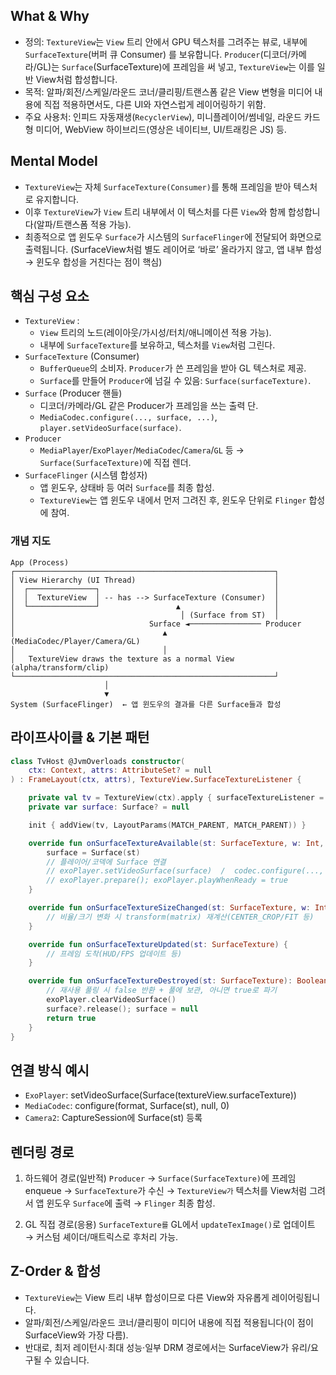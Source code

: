 ## What & Why
- 정의: `TextureView`는 `View` 트리 안에서 GPU 텍스처를 그려주는 뷰로, 내부에 `SurfaceTexture`(버퍼 큐 Consumer) 를 보유합니다. `Producer`(디코더/카메라/GL)는 `Surface`(SurfaceTexture)에 프레임을 써 넣고, `TextureView`는 이를 일반 View처럼 합성합니다.
- 목적: 알파/회전/스케일/라운드 코너/클리핑/트랜스폼 같은 View 변형을 미디어 내용에 직접 적용하면서도, 다른 UI와 자연스럽게 레이어링하기 위함.
- 주요 사용처: 인피드 자동재생(`RecyclerView`), 미니플레이어/썸네일, 라운드 카드형 미디어, WebView 하이브리드(영상은 네이티브, UI/트래킹은 JS) 등.

## Mental Model
- `TextureView`는 자체 `SurfaceTexture(Consumer)`를 통해 프레임을 받아 텍스처로 유지합니다.
- 이후 `TextureView`가 `View` 트리 내부에서 이 텍스처를 다른 `View`와 함께 합성합니다(알파/트랜스폼 적용 가능).
- 최종적으로 앱 윈도우 `Surface`가 시스템의 `SurfaceFlinger`에 전달되어 화면으로 출력됩니다.
  (SurfaceView처럼 별도 레이어로 ‘바로’ 올라가지 않고, 앱 내부 합성 → 윈도우 합성을 거친다는 점이 핵심)

## 핵심 구성 요소
- `TextureView` : 
  - `View` 트리의 노드(레이아웃/가시성/터치/애니메이션 적용 가능).
  - 내부에 `SurfaceTexture`를 보유하고, 텍스처를 `View`처럼 그린다.
- `SurfaceTexture` (Consumer)
  - `BufferQueue`의 소비자. `Producer`가 쓴 프레임을 받아 GL 텍스처로 제공.
  - `Surface`를 만들어 `Producer`에 넘길 수 있음: `Surface(surfaceTexture)`.
- `Surface` (Producer 핸들)
  - 디코더/카메라/GL 같은 Producer가 프레임을 쓰는 출력 단.
  - `MediaCodec.configure(..., surface, ...)`, `player.setVideoSurface(surface)`.
- `Producer`
  - `MediaPlayer`/`ExoPlayer`/`MediaCodec`/`Camera`/`GL` 등 → `Surface(SurfaceTexture)`에 직접 렌더.
- `SurfaceFlinger` (시스템 합성자)
  - 앱 윈도우, 상태바 등 여러 `Surface`를 최종 합성.
  - `TextureView`는 앱 윈도우 내에서 먼저 그려진 후, 윈도우 단위로 `Flinger` 합성에 참여.

### 개념 지도
```text
App (Process)
┌──────────────────────────────────────────────────────────┐
│ View Hierarchy (UI Thread)                               │
│  ┌───────────────┐                                       │
│  │  TextureView  │ -- has --> SurfaceTexture (Consumer)  │
│  └───────────────┘                 ▲                     │
│                                     │ (Surface from ST)  │
│                              Surface ◄──────────────── Producer
│                                 ▲             (MediaCodec/Player/Camera/GL)
│                                 │
│   TextureView draws the texture as a normal View (alpha/transform/clip)
└──────────────────────────────────────────────────────────┘
                     │
                     ▼
System (SurfaceFlinger)  ← 앱 윈도우의 결과를 다른 Surface들과 합성
```
## 라이프사이클 & 기본 패턴
```kotlin
class TvHost @JvmOverloads constructor(
    ctx: Context, attrs: AttributeSet? = null
) : FrameLayout(ctx, attrs), TextureView.SurfaceTextureListener {

    private val tv = TextureView(ctx).apply { surfaceTextureListener = this }
    private var surface: Surface? = null

    init { addView(tv, LayoutParams(MATCH_PARENT, MATCH_PARENT)) }

    override fun onSurfaceTextureAvailable(st: SurfaceTexture, w: Int, h: Int) {
        surface = Surface(st)
        // 플레이어/코덱에 Surface 연결
        // exoPlayer.setVideoSurface(surface)  /  codec.configure(..., surface, ...)
        // exoPlayer.prepare(); exoPlayer.playWhenReady = true
    }

    override fun onSurfaceTextureSizeChanged(st: SurfaceTexture, w: Int, h: Int) {
        // 비율/크기 변화 시 transform(matrix) 재계산(CENTER_CROP/FIT 등)
    }

    override fun onSurfaceTextureUpdated(st: SurfaceTexture) {
        // 프레임 도착(HUD/FPS 업데이트 등)
    }

    override fun onSurfaceTextureDestroyed(st: SurfaceTexture): Boolean {
        // 재사용 풀링 시 false 반환 + 풀에 보관, 아니면 true로 파기
        exoPlayer.clearVideoSurface()
        surface?.release(); surface = null
        return true
    }
}
```
## 연결 방식 예시
- `ExoPlayer`: setVideoSurface(Surface(textureView.surfaceTexture))
- `MediaCodec`: configure(format, Surface(st), null, 0)
- `Camera2`: CaptureSession에 Surface(st) 등록

## 렌더링 경로

1. 하드웨어 경로(일반적)
  `Producer` → `Surface(SurfaceTexture)`에 프레임 enqueue → `SurfaceTexture`가 수신 →
  `TextureView가` 텍스처를 View처럼 그려서 앱 윈도우 `Surface`에 출력 → `Flinger` 최종 합성.

2. GL 직접 경로(응용)
  `SurfaceTexture를` GL에서 `updateTexImage()`로 업데이트 → 커스텀 셰이더/매트릭스로 후처리 가능.

## Z-Order & 합성
- `TextureView`는 View 트리 내부 합성이므로 다른 View와 자유롭게 레이어링됩니다.
- 알파/회전/스케일/라운드 코너/클리핑이 미디어 내용에 직접 적용됩니다(이 점이 SurfaceView와 가장 다름).
- 반대로, 최저 레이턴시·최대 성능·일부 DRM 경로에서는 SurfaceView가 유리/요구될 수 있습니다.
